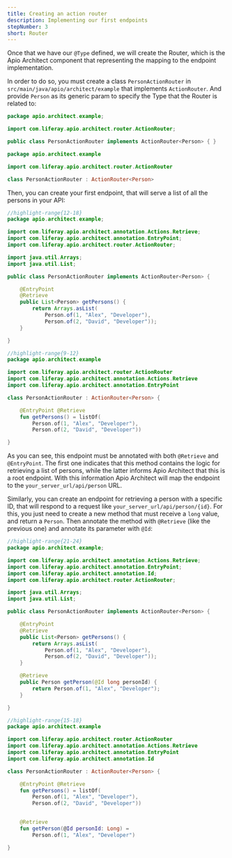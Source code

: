 ```yaml
---
title: Creating an action router
description: Implementing our first endpoints
stepNumber: 3
short: Router
---
```


Once that we have our `@Type` defined, we will create the Router, which is the Apio Architect component that representing the mapping to the endpoint implementation.

In order to do so, you must create a class `PersonActionRouter` in `src/main/java/apio/architect/example` that implements `ActionRouter`. And provide `Person` as its generic param to specify the Type that the Router is related to:

```java
package apio.architect.example;

import com.liferay.apio.architect.router.ActionRouter;

public class PersonActionRouter implements ActionRouter<Person> { }
```

```kotlin
package apio.architect.example

import com.liferay.apio.architect.router.ActionRouter

class PersonActionRouter : ActionRouter<Person>
```

Then, you can create your first endpoint, that will serve a list of all the persons in your API:

```java
//highlight-range{12-18}
package apio.architect.example;

import com.liferay.apio.architect.annotation.Actions.Retrieve;
import com.liferay.apio.architect.annotation.EntryPoint;
import com.liferay.apio.architect.router.ActionRouter;

import java.util.Arrays;
import java.util.List;

public class PersonActionRouter implements ActionRouter<Person> {

    @EntryPoint
    @Retrieve
    public List<Person> getPersons() {
        return Arrays.asList(
            Person.of(1, "Alex", "Developer"),
            Person.of(2, "David", "Developer"));
    }

}
```

```kotlin
//highlight-range{9-12}
package apio.architect.example

import com.liferay.apio.architect.router.ActionRouter
import com.liferay.apio.architect.annotation.Actions.Retrieve
import com.liferay.apio.architect.annotation.EntryPoint

class PersonActionRouter : ActionRouter<Person> {

    @EntryPoint @Retrieve
    fun getPersons() = listOf(
        Person.of(1, "Alex", "Developer"), 
        Person.of(2, "David", "Developer"))

}
```

As you can see, this endpoint must be annotated with both `@Retrieve` and `@EntryPoint`. The first one indicates that this method contains the logic for retrieving a list of persons, while the latter informs Apio Architect that this is a root endpoint.  With this information Apio Architect will map the endpoint to the `your_server_url/api/person` URL.

Similarly, you can create an endpoint for retrieving a person with a specific ID, that will respond to a request like `your_server_url/api/person/{id}`. For this, you just need to create a new method that must receive a `long` value, and return a `Person`. Then annotate the method with `@Retrieve` (like the previous one) and annotate its parameter with `@Id`:

```java
//highlight-range{21-24}
package apio.architect.example;

import com.liferay.apio.architect.annotation.Actions.Retrieve;
import com.liferay.apio.architect.annotation.EntryPoint;
import com.liferay.apio.architect.annotation.Id;
import com.liferay.apio.architect.router.ActionRouter;

import java.util.Arrays;
import java.util.List;

public class PersonActionRouter implements ActionRouter<Person> {

    @EntryPoint
    @Retrieve
    public List<Person> getPersons() {
        return Arrays.asList(
            Person.of(1, "Alex", "Developer"),
            Person.of(2, "David", "Developer"));
    }

    @Retrieve
    public Person getPerson(@Id long personId) {
        return Person.of(1, "Alex", "Developer");
    }

}
```

```kotlin
//highlight-range{15-18}
package apio.architect.example

import com.liferay.apio.architect.router.ActionRouter
import com.liferay.apio.architect.annotation.Actions.Retrieve
import com.liferay.apio.architect.annotation.EntryPoint
import com.liferay.apio.architect.annotation.Id

class PersonActionRouter : ActionRouter<Person> {

    @EntryPoint @Retrieve
    fun getPersons() = listOf(
        Person.of(1, "Alex", "Developer"), 
        Person.of(2, "David", "Developer"))


    @Retrieve
    fun getPerson(@Id personId: Long) = 
        Person.of(1, "Alex", "Developer")

}
```
